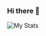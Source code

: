 ### Hi there 👋

![My Stats](https://github-readme-stats.vercel.app/api?username=SamuraiCrow&show_icons=true&theme=transparent)